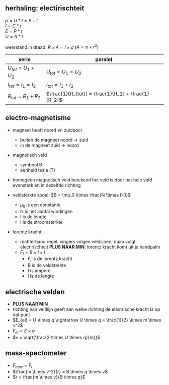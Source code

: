 ## herhaling: electirischteit
$p = U * I = E \div t$  
$I = C * t$  
$E = P * t$  
$U = R * I$  

weerstand in draad: $R \times A = l \times \rho$  ($A = \pi \times r^2$)

 serie | paralel
---------------|-----------
$U_{tot} = U_1 + U_2$ | $U_{tot} = U_1 = U_2$
$I_{tot} = I_1 = I_2$ | $I_{tot} = I_1 + I_2$
$R_{tot} = R_1 + R_2$ | $\frac{1}{R_{tot}} = \frac{1}{R_1} + \frac{1}{R_2}$

## electro-magnetisme

- magneet heeft noord en zuidpool
   - buiten de magneet noord -> zuid 
   - in de magneet zuid -> noord
   
- magnetisch veld
   - symbool B
   - eenheid tesla (T)
- homogeen magnetisch veld betekend het veld is door het hele veld evensterk en in dezelfde richting
- veldsterkte spoel: $B = \mu_0 \times \frac{N \times I}{l}$
   - $\mu_0$ is een constante
   - N is het aantal windingen
   - l is de lengte
   - I is de stroomsterkte
- lorentz kracht
   - rechterhand regel: vingers volgen veldlijnen; duim volgt electirischteit **PLUS NAAR MIN**; lorentz kracht komt uit je handpalm
   - $F_l = B \times I \times l$
      - $F_l$ is de lorentz kracht 
      - B is de veldsterkte
      - I is ampere
      - l is de lengte

## electrische velden
- **PLUS NAAR MIN**
- richting van veldlijn geeft aan welke richting de electrische kracht is op dat punt
- $E_{el} = U \times q \rightarrow U \times q = \frac{1}{2} \times m \times v^2$
- $F_{el} = E \times q$
- $v = \sqrt{\frac{2 \times U \times q}{m}}$

## mass-spectometer
- $F_{mpz} = F_l$
- $\frac{m \times v^2}{r} = B \times q \times v$
- $r = \frac{m \times v}{B \times q}$

